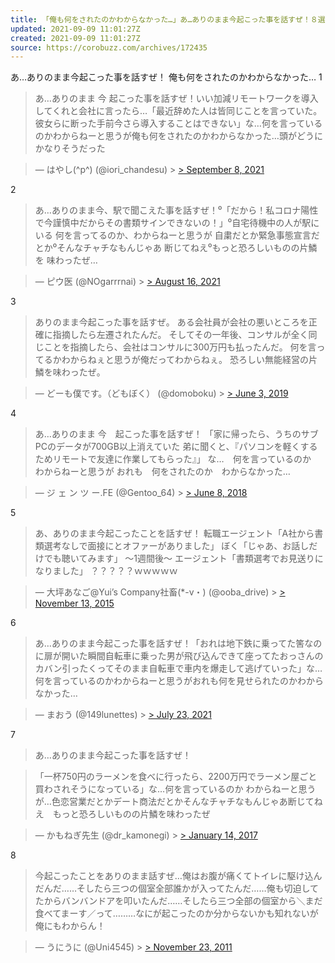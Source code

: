 ```yaml
---
title: 「俺も何をされたのかわからなかった…」あ…ありのまま今起こった事を話すぜ！８選
updated: 2021-09-09 11:01:27Z
created: 2021-09-09 11:01:27Z
source: https://corobuzz.com/archives/172435
---
```


あ…ありのまま今起こった事を話すぜ！
俺も何をされたのかわからなかった…
1

> あ…ありのまま 今 起こった事を話すぜ！いい加減リモートワークを導入してくれと会社に言ったら…「最近辞めた人は皆同じことを言っていた。彼女らに断った手前今さら導入することはできない」な…何を言っているのかわからねーと思うが俺も何をされたのかわからなかった…頭がどうにかなりそうだった

> — はやし(^p^) (@iori_chandesu) > [> September 8, 2021](https://twitter.com/iori_chandesu/status/1435429184541626372?ref_src=twsrc%5Etfw)

2
> あ…ありのまま今、駅で聞こえた事を話すぜ！⁰「だから！私コロナ陽性で今謹慎中だからその書類サインできないの！」⁰自宅待機中の人が駅にいる
> 何を言ってるのか、わからねーと思うが
> 自粛だとか緊急事態宣言だとか⁰そんなチャチなもんじゃあ 断じてねえ⁰もっと恐ろしいものの片鱗を 味わったぜ…

> — ピウ医 (@NOgarrrnai) > [> August 16, 2021](https://twitter.com/NOgarrrnai/status/1427103472596389888?ref_src=twsrc%5Etfw)

3
> ありのまま今起こった事を話すぜ。
> ある会社員が会社の悪いところを正確に指摘したら左遷されたんだ。
> そしてその一年後、コンサルが全く同じことを指摘したら、会社はコンサルに300万円も払ったんだ。
> 何を言ってるかわからねぇと思うが俺だってわからねぇ。
> 恐ろしい無能経営の片鱗を味わったぜ。

> — どーも僕です。（どもぼく） (@domoboku) > [> June 3, 2019](https://twitter.com/domoboku/status/1135468087048675328?ref_src=twsrc%5Etfw)

4
> あ…ありのまま 今　起こった事を話すぜ！
> 「家に帰ったら、うちのサブPCのデータが700GB以上消えていた
> 弟に聞くと、『パソコンを軽くするためリモートで友達に作業してもらった』」
> な…　何を言っているのか　わからねーと思うが
> おれも　何をされたのか　わからなかった…

> — ジ ェ ン ツ ー.FE (@Gentoo_64) > [> June 8, 2018](https://twitter.com/Gentoo_64/status/1005042063174324224?ref_src=twsrc%5Etfw)

5
> あ、ありのまま今起こったことを話すぜ！
> 転職エージェント「A社から書類選考なしで面接にとオファーがありました」
> ぼく「じゃあ、お話しだけでも聴いてみます」
> 〜1週間後〜
> エージェント「書類選考でお見送りになりました」
> ？？？？？ｗｗｗｗｗ

> — 大坪あなご@Yui’s Company社畜(*-v・) (@ooba_drive) > [> November 13, 2015](https://twitter.com/ooba_drive/status/665019024145649664?ref_src=twsrc%5Etfw)

6

> あ…ありのまま今起こった事を話すぜ！「おれは地下鉄に乗ってた筈なのに扉が開いた瞬間自転車に乗った男が飛び込んできて座ってたおっさんのカバン引ったくってそのまま自転車で車内を爆走して逃げていった」な…何を言っているのかわからねーと思うがおれも何を見せられたのかわからなかった…

> — まおう (@149lunettes) > [> July 23, 2021](https://twitter.com/149lunettes/status/1418700424262168583?ref_src=twsrc%5Etfw)

7
> あ…ありのまま今起こった事を話すぜ！

> 「一杯750円のラーメンを食べに行ったら、2200万円でラーメン屋ごと買わされそうになっている」な…何を言っているのか わからねーと思うが…色恋営業だとかデート商法だとかそんなチャチなもんじゃあ断じてねえ　もっと恐ろしいものの片鱗を味わったぜ

> — かもねぎ先生 (@dr_kamonegi) > [> January 14, 2017](https://twitter.com/dr_kamonegi/status/820125266424909824?ref_src=twsrc%5Etfw)

8

> 今起こったことをありのまま話すぜ…俺はお腹が痛くてトイレに駆け込んだんだ……そしたら三つの個室全部誰かが入ってたんだ……俺も切迫してたからバンバンドアを叩いたんだ……そしたら三つ全部の個室から＼まだ食べてまーす／って………なにが起こったのか分からないかも知れないが俺にもわからん！

> — うにうに (@Uni4545) > [> November 23, 2011](https://twitter.com/Uni4545/status/139199490430218240?ref_src=twsrc%5Etfw)